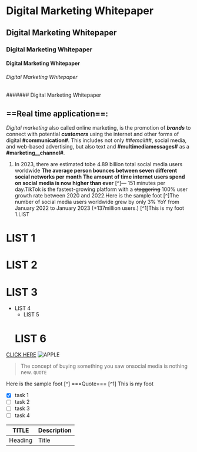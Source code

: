 # Digital Marketing Whitepaper
## Digital Marketing Whitepaper
### Digital Marketing Whitepaper
#### Digital Marketing Whitepaper
###### Digital Marketing Whitepaper
####### Digital Marketing Whitepaper

==Real time application==:
--------------------------------------------------------------------------------------------------------------------
_Digital marketing_ also called online marketing, is the promotion of ***brands*** to connect with potential ___customers___ using the internet and other forms of digital __#communication#__. This includes not only ##_email_##, social media, and web-based advertising, but also text and __#multimediamessages#__ as a __#marketing__channel#__.

1. In 2023, there are estimated tobe 4.89 billion total social media users worldwide **The average person bounces between seven different social networks per month The amount of time internet users spend on social media is now higher than ever** [^]— 151 minutes per day.TikTok is the fastest-growing platform with a ~~staggering~~ 100% user growth rate between 2020 and 2022.Here is the sample foot [^]The number of social media users worldwide grew by only 3% YoY from January 2022 to January 2023 (+137million users.)
[^1]This is my foot   
1.LIST

# LIST 1
# LIST 2
# LIST 3
+ LIST 4
    - LIST 5
    # LIST 6
  
[CLICK HERE](https://www.google.com/search?q=batch+normalization&oq=BATCH&aqs=chrome.3.69i57j0i512j0i433i512l2j0i512l3j69i61.9191j0j7&sourceid=chrome&ie=UTF-8)
![APPLE](https://github.com/Subashinisubburaj/Tech-writing/assets/143898301/4ca29556-7eff-4b1d-8876-149b95d85c3a)

> The concept of buying something you saw onsocial media is nothing new. 
```QUOTE```

Here is the sample foot [^]
===Quote===
[^1] This is my foot

- [x] task 1
- [ ] task 2
- [ ] task 3
- [ ] task 4

| TITLE| Description | 
| ----| ---- | 
| Heading| Title | 

